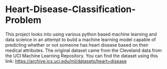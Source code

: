 # Heart-Disease-Classification-Problem
This project looks into using various python based machine learning and data science in an attempt to build a machine learning model capable of predicting whether or not someone has heart disease based on their medical attributes. 
The original dataset came from the Cleveland data from the UCI Machine Learning Repository. You can find the dataset using this link: https://archive.ics.uci.edu/ml/datasets/heart+disease
